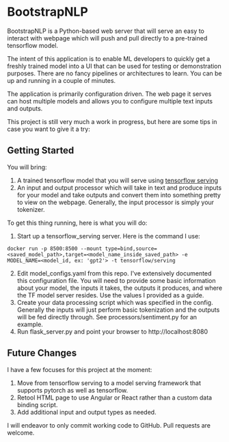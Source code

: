 # BootstrapNLP
BootstrapNLP is a Python-based web server that will serve an easy to interact
with webpage which will push and pull directly to a pre-trained tensorflow
model.

The intent of this application is to enable ML developers to quickly get a freshly
trained model into a UI that can be used for testing or demonstration purposes.
There are no fancy pipelines or architectures to learn. You can be up and running
in a couple of minutes.

The application is primarily configuration driven. The web page it serves can
host multiple models and allows you to configure multiple text inputs and outputs.

This project is still very much a work in progress, but here are some tips
in case you want to give it a try:

## Getting Started

You will bring:
1) A trained tensorflow model that you will serve using [tensorflow serving](https://www.tensorflow.org/tfx/serving/serving_basic)
2) An input and output processor which will take in text and produce inputs for
your model and take outputs and convert them into something pretty to view on
the webpage. Generally, the input processor is simply your tokenizer.

To get this thing running, here is what you will do:
1) Start up a tensorflow_serving server. Here is the command I use:
```
docker run -p 8500:8500 --mount type=bind,source=<saved_model_path>,target=<model_name_inside_saved_path> -e MODEL_NAME=<model_id, ex: 'gpt2'> -t tensorflow/serving
```
2) Edit model_configs.yaml from this repo. I've extensively documented this configuration
file. You will need to provide some basic information about your model, the inputs
it takes, the outputs it produces, and where the TF model server resides. Use the
values I provided as a guide.
3) Create your data processing script which was specified in the config. Generally the inputs
will just perform basic tokenization and the outputs will be fed directly through. See
processors/sentiment.py for an example.
4) Run flask_server.py and point your browser to http://localhost:8080

## Future Changes
I have a few focuses for this project at the moment:
1) Move from tensorflow serving to a model serving framework that supports pytorch
as well as tensorflow.
2) Retool HTML page to use Angular or React rather than a custom data binding
script.
3) Add additional input and output types as needed.

I will endeavor to only commit working code to GitHub. Pull requests are welcome.
